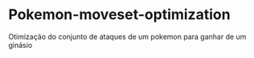 # Pokemon-moveset-optimization

Otimização do conjunto de ataques de um pokemon para ganhar de um ginásio
